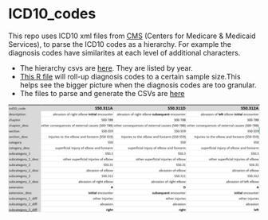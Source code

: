 # ICD10_codes

This repo uses ICD10 xml files from [CMS](cms.gov) (Centers for Medicare & Medicaid Services), to parse the ICD10 codes as a hierarchy. For example the diagnosis codes have similarites at each level of additional characters.

* The hierarchy csvs are [here](output). They are listed by year.
* [This R file](R/roll_up_codes.R) will roll-up diagnosis codes to a certain sample size.This helps see the bigger picture when the diagnosis codes are too granular.
* The files to parse and generate the CSVs are [here](R)

![](img/hierarchy.png)

